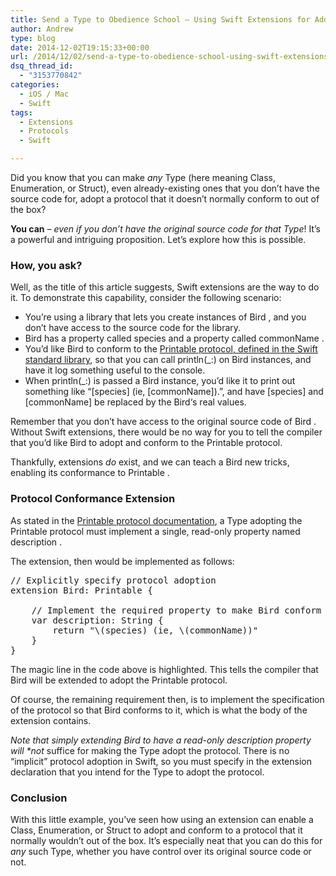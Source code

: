 ```yaml
---
title: Send a Type to Obedience School – Using Swift Extensions for Additional Protocol Conformance
author: Andrew
type: blog
date: 2014-12-02T19:15:33+00:00
url: /2014/12/02/send-a-type-to-obedience-school-using-swift-extensions-for-additional-protocol-conformance/
dsq_thread_id:
  - "3153770842"
categories:
  - iOS / Mac
  - Swift
tags:
  - Extensions
  - Protocols
  - Swift

---
```

Did you know that you can make _any_ Type (here meaning Class, Enumeration, or Struct), even already-existing ones that you don&#8217;t have the source code for, adopt a protocol that it doesn&#8217;t normally conform to out of the box?

**You can** &#8211; _even if you don&#8217;t have the original source code for that Type_! It&#8217;s a powerful and intriguing proposition. Let&#8217;s explore how this is possible.

### How, you ask?

Well, as the title of this article suggests, Swift extensions are the way to do it. To demonstrate this capability, consider the following scenario:

  * You&#8217;re using a library that lets you create instances of <span class="lang:swift decode:true  crayon-inline " >Bird</span> , and you don&#8217;t have access to the source code for the library.
  * <span class="lang:swift decode:true  crayon-inline " >Bird </span> has a property called <span class="lang:swift decode:true  crayon-inline " >species </span> and a property called <span class="lang:swift decode:true  crayon-inline " >commonName</span> .
  * You&#8217;d like <span class="lang:swift decode:true  crayon-inline " >Bird </span> to conform to the [Printable protocol, defined in the Swift standard library][1], so that you can call <span class="lang:swift decode:true  crayon-inline " >println(_:)</span> on <span class="lang:swift decode:true  crayon-inline " >Bird </span> instances, and have it log something useful to the console.
  * When <span class="lang:swift decode:true  crayon-inline " >println(_:)</span> is passed a <span class="lang:swift decode:true  crayon-inline " >Bird </span> instance, you&#8217;d like it to print out something like &#8220;\[species\] (ie, [commonName]).&#8221;, and have [species] and [commonName] be replaced by the <span class="lang:swift decode:true  crayon-inline " >Bird</span>&#8216;s real values.

Remember that you don&#8217;t have access to the original source code of <span class="lang:swift decode:true  crayon-inline " >Bird</span> . Without Swift extensions, there would be no way for you to tell the compiler that you&#8217;d like <span class="lang:swift decode:true  crayon-inline " >Bird </span> to adopt and conform to the <span class="lang:swift decode:true  crayon-inline " >Printable </span> protocol.

Thankfully, extensions _do_ exist, and we can teach a <span class="lang:swift decode:true  crayon-inline " >Bird </span> new tricks, enabling its conformance to <span class="lang:swift decode:true  crayon-inline " >Printable</span> .

### Protocol Conformance Extension

As stated in the [Printable protocol documentation][1], a Type adopting the <span class="lang:swift decode:true  crayon-inline " >Printable </span> protocol must implement a single, read-only property named <span class="lang:swift decode:true  crayon-inline " >description</span> .

The extension, then would be implemented as follows:

<pre class="lang:swift mark:2 decode:true " title="Printable Bird Extension" >// Explicitly specify protocol adoption
extension Bird: Printable {

    // Implement the required property to make Bird conform to the protocol
    var description: String {
        return "\(species) (ie, \(commonName))"
    }
}</pre>

The magic line in the code above is highlighted. This tells the compiler that <span class="lang:swift decode:true  crayon-inline " >Bird</span> will be extended to adopt the <span class="lang:swift decode:true  crayon-inline " >Printable</span> protocol.

Of course, the remaining requirement then, is to implement the specification of the protocol so that <span class="lang:swift decode:true  crayon-inline " >Bird</span> conforms to it, which is what the body of the extension contains.

_Note that simply extending <span class="lang:swift decode:true  crayon-inline " >Bird</span> to have a read-only <span class="lang:swift decode:true  crayon-inline " >description</span> property will *not_ suffice for making the Type adopt the protocol. There is no &#8220;implicit&#8221; protocol adoption in Swift, so you must specify in the extension declaration that you intend for the Type to adopt the protocol.

### Conclusion

With this little example, you&#8217;ve seen how using an extension can enable a Class, Enumeration, or Struct to adopt and conform to a protocol that it normally wouldn&#8217;t out of the box. It&#8217;s especially neat that you can do this for _any_ such Type, whether you have control over its original source code or not.

 [1]: https://developer.apple.com/library/ios/documentation/General/Reference/SwiftStandardLibraryReference/Printable.html "Swift Standard Library Reference - Printable Protocol"